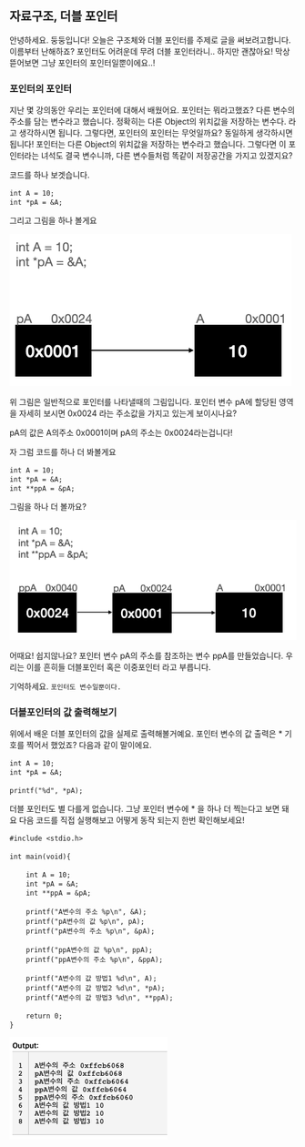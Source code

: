 ## 자료구조, 더블 포인터

안녕하세요. 둥둥입니다! 오늘은 구조체와 더블 포인터를 주제로 글을 써보려고합니다. 이름부터 난해하죠? 포인터도 어려운데 무려 더블 포인터라니.. 하지만 괜찮아요! 막상 뜯어보면 그냥 포인터의 포인터일뿐이에요..! 

### 포인터의 포인터

지난 몇 강의동안 우리는 포인터에 대해서 배웠어요. 포인터는 뭐라고했죠? 다른 변수의 주소를 담는 변수라고 했습니다. 정확히는 다른 Object의 위치값을 저장하는 변수다. 라고 생각하시면 됩니다. 그렇다면, 포인터의 포인터는 무엇일까요? 동일하게 생각하시면 됩니다! 포인터는 다른 Object의 위치값을 저장하는 변수라고 했습니다. 그렇다면 이 포인터라는 녀석도 결국 변수니까, 다른 변수들처럼 똑같이 저장공간을 가지고 있겠지요?

코드를 하나 보겟습니다.

```
int A = 10;
int *pA = &A;
```

그리고 그림을 하나 볼게요

![](image.png)

위 그림은 일반적으로 포인터를 나타낼때의 그림입니다. 포인터 변수 pA에 할당된 영역을 자세히 보시면 0x0024 라는 주소값을 가지고 있는게 보이시나요?

pA의 값은 A의주소 0x0001이며 pA의 주소는 0x0024라는겁니다!

자 그럼 코드를 하나 더 봐볼게요

```
int A = 10;
int *pA = &A;
int **ppA = &pA;
```

그림을 하나 더 볼까요?

![](./st42.png)

어때요! 쉽지않나요? 포인터 변수 pA의 주소를 참조하는 변수 ppA를 만들었습니다. 우리는 이를 흔히들 더블포인터 혹은 이중포인터 라고 부릅니다. 

기억하세요. `포인터도 변수일뿐이다.`

### 더블포인터의 값 출력해보기

위에서 배운 더블 포인터의 값을 실제로 출력해볼거예요. 포인터 변수의 값 출력은 * 기호를 찍어서 했었죠? 다음과 같이 말이에요.

```
int A = 10;
int *pA = &A;

printf("%d", *pA);
```

더블 포인터도 별 다를게 없습니다. 그냥 포인터 변수에 * 을 하나 더 찍는다고 보면 돼요 다음 코드를 직접 실행해보고 어떻게 동작 되는지 한번 확인해보세요!

```
#include <stdio.h>

int main(void){

    int A = 10;
    int *pA = &A;
    int **ppA = &pA;

    printf("A변수의 주소 %p\n", &A);
    printf("pA변수의 값 %p\n", pA);
    printf("pA변수의 주소 %p\n", &pA);

    printf("ppA변수의 값 %p\n", ppA);
    printf("ppA변수의 주소 %p\n", &ppA);

    printf("A변수의 값 방법1 %d\n", A);
    printf("A변수의 값 방법2 %d\n", *pA);
    printf("A변수의 값 방법3 %d\n", **ppA);

    return 0;
}
```

![](st43.png)
